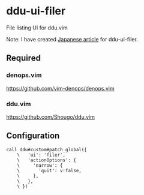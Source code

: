 # ddu-ui-filer

File listing UI for ddu.vim

Note: I have created
[Japanese article](https://zenn.dev/shougo/articles/ddu-ui-filer) for
ddu-ui-filer.

## Required

### denops.vim

https://github.com/vim-denops/denops.vim

### ddu.vim

https://github.com/Shougo/ddu.vim

## Configuration

```vim
call ddu#custom#patch_global({
    \   'ui': 'filer',
    \   'actionOptions': {
    \     'narrow': {
    \       'quit': v:false,
    \     },
    \   },
    \ })
```
